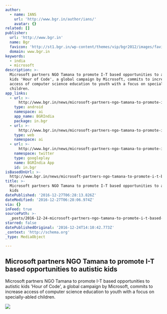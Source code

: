 ```yaml
---
author:
  - name: IANS
    url: 'http://www.bgr.in/author/ians/'
    avatar: {}
related: []
publisher:
  url: 'http://www.bgr.in'
  name: Bgr
  favicon: 'http://st1.bgr.in/wp-content/themes/vip/bgr2012/images/favicon.ico'
  domain: www.bgr.in
keywords:
  - india
  - microsoft
description: >-
  Microsoft partners NGO Tamana to promote I-T based opportunities to autistic
  kids 'Hour of Code', a global campaign by Microsoft, commits to increase
  access of computer science education to youth with a focus on specially-abled
  children.
app_links:
  - url: >-
      http://www.bgr.in/news/microsoft-partners-ngo-tamana-to-promote-i-t-based-opportunities-to-autistic-kids/
    type: android
    namespace: ai
    app_name: BGRIndia
    package: in.bgr
  - url: >-
      http://www.bgr.in/news/microsoft-partners-ngo-tamana-to-promote-i-t-based-opportunities-to-autistic-kids/
    type: web
    namespace: ai
  - url: >-
      http://www.bgr.in/news/microsoft-partners-ngo-tamana-to-promote-i-t-based-opportunities-to-autistic-kids/
    namespace: twitter
    type: googleplay
    name: BGRIndia App
    id: in.bgr
isBasedOnUrl: >-
  http://www.bgr.in/news/microsoft-partners-ngo-tamana-to-promote-i-t-based-opportunities-to-autistic-kids/
title: >-
  Microsoft partners NGO Tamana to promote I-T based opportunities to autistic
  kids
datePublished: '2016-12-27T06:28:13.826Z'
dateModified: '2016-12-27T06:28:06.974Z'
via: {}
inFeed: true
sourcePath: >-
  _posts/2016-12-24-microsoft-partners-ngo-tamana-to-promote-i-t-based-opportuni.md
starred: false
datePublishedOriginal: '2016-12-24T14:10:42.773Z'
_context: 'http://schema.org'
_type: MediaObject

---
```

<article style=""><h1>Microsoft partners NGO Tamana to promote I-T based opportunities to autistic kids</h1><p>Microsoft partners NGO Tamana to promote I-T based opportunities to autistic kids 'Hour of Code', a global campaign by Microsoft, commits to increase access of computer science education to youth with a focus on specially-abled children.</p><img src="http://st1.bgr.in/wp-content/uploads/2015/07/microsoft-logo-stock-bgr-india.jpg" /></article>